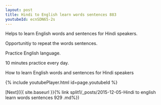 ```yaml
---
layout: post
title: Hindi to English learn words sentences 883 
youtubeId: ecnSDN65-2s
---
```

 
 
Helps to learn English words and sentences for Hindi speakers.

Opportunitiy to repeat the words sentences. 

Practice English language. 
 
10 minutes practice every day. 
 
How to learn English words and sentences for Hindi speakers 
 
{% include youtubePlayer.html id=page.youtubeId %}
 
 
[Next]({{ site.baseurl }}{% link  split1/_posts/2015-12-05-Hindi to english learn words sentences 929 .md%})
 
